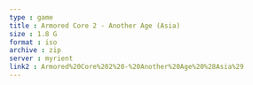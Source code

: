 ```yaml
---
type : game
title : Armored Core 2 - Another Age (Asia)
size : 1.8 G
format : iso
archive : zip
server : myrient
link2 : Armored%20Core%202%20-%20Another%20Age%20%28Asia%29
---
```

